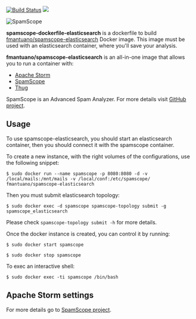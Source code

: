 [![Build Status](https://travis-ci.org/SpamScope/spamscope-dockerfile-elasticsearch.svg?branch=master)](https://travis-ci.org/SpamScope/spamscope-dockerfile-elasticsearch)
[![](https://images.microbadger.com/badges/image/fmantuano/spamscope-elasticsearch.svg)](https://microbadger.com/images/fmantuano/spamscope-elasticsearch "Get your own image badge on microbadger.com")

![SpamScope](https://github.com/SpamScope/spamscope/blob/develop/docs/logo/spamscope.jpg?raw=true "SpamScope")

**spamscope-dockerfile-elasticsearch** is a dockerfile to build [fmantuano/spamscope-elasticsearch](https://hub.docker.com/r/fmantuano/spamscope-elasticsearch/) Docker image.
This image must be used with an elasticsearch container, where you'll save your analysis.

**fmantuano/spamscope-elasticsearch** is an all-in-one  image that allows you to run a container with:
  - [Apache Storm](http://storm.apache.org/)
  - [SpamScope](https://github.com/SpamScope/spamscope)
  - [Thug](https://github.com/buffer/thug)

SpamScope is an Advanced Spam Analyzer. For more details visit [GitHub project](https://github.com/SpamScope/spamscope).


## Usage

To use spamscope-elasticsearch, you should start an elasticsearch container, then you should connect it with the spamscope container.

To create a new instance, with the right volumes of the configurations, use the following snippet:

```
$ sudo docker run --name spamscope -p 8080:8080 -d -v /local/mails:/mnt/mails -v /local/conf:/etc/spamscope/ fmantuano/spamscope-elasticsearch
```

Then you must submit elasticsearch topology:

```
$ sudo docker exec -d spamscope spamscope-topology submit -g spamscope_elasticsearch
```

Please check `spamscope-topology submit -h` for more details.


Once the docker instance is created, you can control it by running:

```
$ sudo docker start spamscope

$ sudo docker stop spamscope
```

To exec an interactive shell:

```
$ sudo docker exec -ti spamscope /bin/bash
```

## Apache Storm settings

For more details go to [SpamScope project](https://github.com/SpamScope/spamscope).
